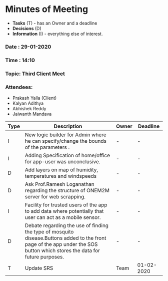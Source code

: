 # Minutes of Meeting

* **Tasks** (T) - has an Owner and a deadline
* **Decisions** (D)
* **Information** (I) - everything else of interest.
 
### Date : 29-01-2020
### Time : 14:10
### Topic: Third Client Meet
### Attendees: 
* Prakash Yalla (Client)
* Kalyan Adithya
* Abhishek Reddy
* Jaiwanth Mandava 

Type | Description | Owner | Deadline
---- | ---- | ---- | ----
I | New logic builder for Admin where he can specify/change the bounds of the parameters . | - | -
I |Adding Specification of home/office for app-user was unconclusive.| - | -
D |Add layers on map of humidity, temperatures and windspeeds| - | -
D | Ask Prof.Ramesh Loganathan regarding the structure of ONEM2M server for web scrapping.| - | -
I | Facility for trusted users of the app to add data where potentially that user can act as a mobile sensor.| - | -
D |Debate regarding the use of finding the type of mosquito disease.Buttons added to the front page of the app under the SOS button which stores the data  for future purposes.| - | -
T | Update SRS | Team | 01-02-2020

